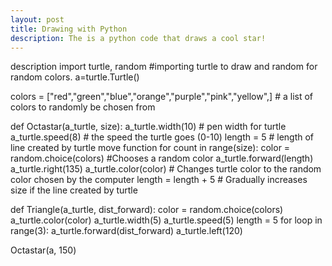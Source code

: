 ```yaml
---
layout: post
title: Drawing with Python
description: The is a python code that draws a cool star!
---
```

description
import turtle, random  #importing turtle to draw and random for random colors.
a=turtle.Turtle()

colors  = ["red","green","blue","orange","purple","pink","yellow",] # a list of colors to randomly be chosen from

def Octastar(a_turtle, size):
  a_turtle.width(10) # pen width for turtle
  a_turtle.speed(8) # the speed the turtle goes (0-10)
  length = 5 # length of line created by turtle move function
  for count in range(size):
    color = random.choice(colors) #Chooses a random color
    a_turtle.forward(length)
    a_turtle.right(135)
    a_turtle.color(color) # Changes turtle color to the random color chosen by the computer
    length = length + 5 # Gradually increases size if the line created by turtle
    
def Triangle(a_turtle, dist_forward):
  color = random.choice(colors)
  a_turtle.color(color)
  a_turtle.width(5)
  a_turtle.speed(5)
  length = 5
  for loop in range(3):
    a_turtle.forward(dist_forward)
    a_turtle.left(120)
  

Octastar(a, 150)
